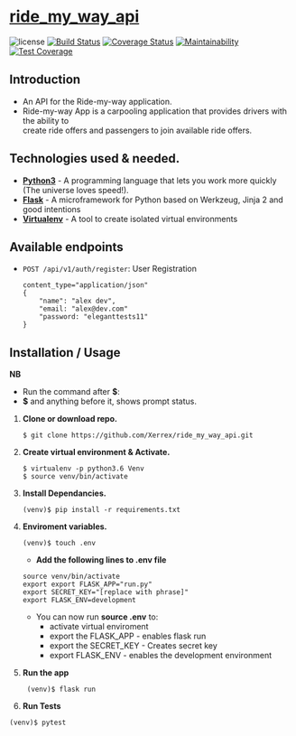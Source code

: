 # [ride_my_way_api]()

![license](https://img.shields.io/github/license/mashape/apistatus.svg)
[![Build Status](https://travis-ci.org/Xerrex/ride_my_way_api.svg?branch=develop)](https://travis-ci.org/Xerrex/ride_my_way_api)
[![Coverage Status](https://coveralls.io/repos/github/Xerrex/ride_my_way_api/badge.svg?branch=develop)](https://coveralls.io/github/Xerrex/ride_my_way_api?branch=develop)
[![Maintainability](https://api.codeclimate.com/v1/badges/2c6b807869eebb4c226b/maintainability)](https://codeclimate.com/github/Xerrex/ride_my_way_api/maintainability)
[![Test Coverage](https://api.codeclimate.com/v1/badges/2c6b807869eebb4c226b/test_coverage)](https://codeclimate.com/github/Xerrex/ride_my_way_api/test_coverage)

## Introduction
* An API for the Ride-my-way application.
* Ride-my-way App is a carpooling application that provides drivers with the ability to    
  create ride offers and passengers to join available ride offers.

## Technologies used & needed.
* **[Python3](https://www.python.org/downloads/)** - A programming language that lets you work more quickly (The universe loves speed!).
* **[Flask](flask.pocoo.org/)** - A microframework for Python based on Werkzeug, Jinja 2 and good intentions
* **[Virtualenv](https://virtualenv.pypa.io/en/stable/)** - A tool to create isolated virtual environments



## Available endpoints 
* `POST /api/v1/auth/register`: User Registration
   ```
   content_type="application/json"
   {
       "name": "alex dev",
       "email: "alex@dev.com"
       "password: "eleganttests11"
   }
   ```


## Installation / Usage

**NB** 
* Run the command after **$**:
* **$** and anything before it, shows prompt status.

1. **Clone or download repo.**
    ```
    $ git clone https://github.com/Xerrex/ride_my_way_api.git
    ```
2. **Create virtual environment & Activate.**
    ```
    $ virtualenv -p python3.6 Venv 
    $ source venv/bin/activate
    ```
3. **Install Dependancies.**
    ```
    (venv)$ pip install -r requirements.txt
    ```
4. **Enviroment variables.**

    ```
    (venv)$ touch .env
    ```
    * **Add the following lines to .env file**
    ```
    source venv/bin/activate
    export export FLASK_APP="run.py"
    export SECRET_KEY="[replace with phrase]"
    export FLASK_ENV=development
    ```
    * You can now run **source .env** to:
      * activate virtual enviroment
      * export the FLASK_APP - enables flask run
      * export the SECRET_KEY - Creates secret key
      * export FLASK_ENV - enables the development environment

5. **Run the app**
   ```
    (venv)$ flask run
   ```
6. **Run Tests**
  ```
  (venv)$ pytest
  ```
